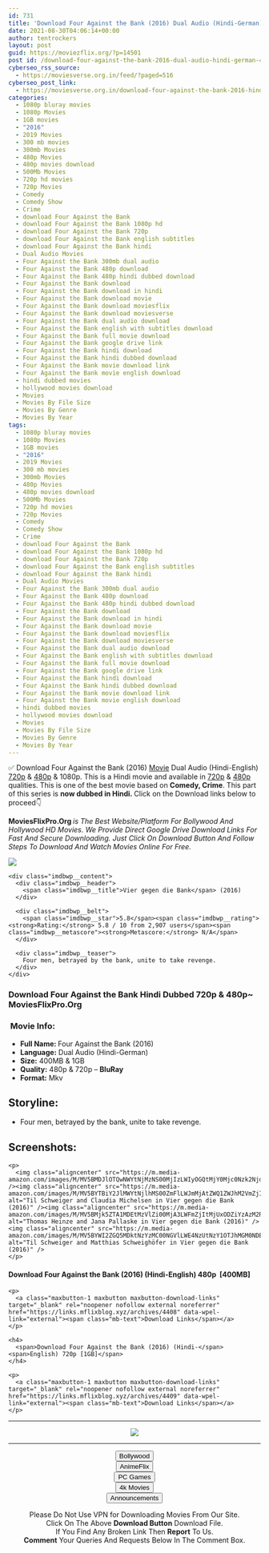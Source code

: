 ```yaml
---
id: 731
title: 'Download Four Against the Bank (2016) Dual Audio (Hindi-German) 480p [400MB] || 720p [1GB]'
date: 2021-08-30T04:06:14+00:00
author: tentrockers
layout: post
guid: https://moviezflix.org/?p=14501
post id: /download-four-against-the-bank-2016-dual-audio-hindi-german-480p-400mb-720p-1gb/
cyberseo_rss_source:
  - https://moviesverse.org.in/feed/?paged=516
cyberseo_post_link:
  - https://moviesverse.org.in/download-four-against-the-bank-2016-hindi-480p-720p/
categories:
  - 1080p bluray movies
  - 1080p Movies
  - 1GB movies
  - "2016"
  - 2019 Movies
  - 300 mb movies
  - 300mb Movies
  - 480p Movies
  - 480p movies download
  - 500Mb Movies
  - 720p hd movies
  - 720p Movies
  - Comedy
  - Comedy Show
  - Crime
  - download Four Against the Bank
  - download Four Against the Bank 1080p hd
  - download Four Against the Bank 720p
  - download Four Against the Bank english subtitles
  - download Four Against the Bank hindi
  - Dual Audio Movies
  - Four Against the Bank 300mb dual audio
  - Four Against the Bank 480p download
  - Four Against the Bank 480p hindi dubbed download
  - Four Against the Bank download
  - Four Against the Bank download in hindi
  - Four Against the Bank download movie
  - Four Against the Bank download moviesflix
  - Four Against the Bank download moviesverse
  - Four Against the Bank dual audio download
  - Four Against the Bank english with subtitles download
  - Four Against the Bank full movie download
  - Four Against the Bank google drive link
  - Four Against the Bank hindi download
  - Four Against the Bank hindi dubbed download
  - Four Against the Bank movie download link
  - Four Against the Bank movie english download
  - hindi dubbed movies
  - hollywood movies download
  - Movies
  - Movies By File Size
  - Movies By Genre
  - Movies By Year
tags:
  - 1080p bluray movies
  - 1080p Movies
  - 1GB movies
  - "2016"
  - 2019 Movies
  - 300 mb movies
  - 300mb Movies
  - 480p Movies
  - 480p movies download
  - 500Mb Movies
  - 720p hd movies
  - 720p Movies
  - Comedy
  - Comedy Show
  - Crime
  - download Four Against the Bank
  - download Four Against the Bank 1080p hd
  - download Four Against the Bank 720p
  - download Four Against the Bank english subtitles
  - download Four Against the Bank hindi
  - Dual Audio Movies
  - Four Against the Bank 300mb dual audio
  - Four Against the Bank 480p download
  - Four Against the Bank 480p hindi dubbed download
  - Four Against the Bank download
  - Four Against the Bank download in hindi
  - Four Against the Bank download movie
  - Four Against the Bank download moviesflix
  - Four Against the Bank download moviesverse
  - Four Against the Bank dual audio download
  - Four Against the Bank english with subtitles download
  - Four Against the Bank full movie download
  - Four Against the Bank google drive link
  - Four Against the Bank hindi download
  - Four Against the Bank hindi dubbed download
  - Four Against the Bank movie download link
  - Four Against the Bank movie english download
  - hindi dubbed movies
  - hollywood movies download
  - Movies
  - Movies By File Size
  - Movies By Genre
  - Movies By Year
---
```

<div class="thecontent clearfix">
  <p>
    ✅ Download Four Against the Bank (2016) <a href="https://moviesverse.org.in/category/movies/" data-wpel-link="internal">Movie</a> Dual Audio (Hindi-English) <a href="https://moviesverse.org.in/720p-movies/" data-wpel-link="internal">720p</a>&nbsp;&&nbsp;<a href="https://moviesverse.org.in/480p-movies/" data-wpel-link="internal">480p</a> & 1080p. This is a Hindi movie and available in <a href="https://moviesverse.org.in/720p-movies/" data-wpel-link="internal">720p</a>&nbsp;&&nbsp;<a href="https://moviesverse.org.in/480p-movies/" data-wpel-link="internal">480p</a> qualities. This is one of the best movie based on <strong>Comedy, Crime</strong>. This part of this series is <strong>now dubbed in <span>Hindi.&nbsp;</span></strong><span>Click on the Download links below to proceed👇</span>
  </p>
  
  <p>
    <strong><span>MoviesFlixPro.Org&nbsp;</span></strong><em>is The Best Website/Platform For Bollywood And Hollywood HD Movies. We Provide Direct Google Drive Download Links For Fast And Secure Downloading. Just Click On Download Button And Follow Steps To&nbsp;Download And Watch Movies Online For Free.</em>
  </p>
  
  <div class="imdbwp imdbwp--movie dark">
    <div class="imdbwp__thumb">
      <a class="imdbwp__link" target="_blank" title="Vier gegen die Bank" href="https://www.imdb.com/title/tt5173166/" rel="nofollow external noopener noreferrer" data-wpel-link="external"><img class="imdbwp__img" src="https://m.media-amazon.com/images/M/MV5BZDNhY2ZhYjctZDhlNy00MWI5LTk3MWUtNjk3MjFjYTBkZjE1L2ltYWdlL2ltYWdlXkEyXkFqcGdeQXVyMjQ3NzUxOTM@._V1_SX300.jpg" /></a>
    </div>
    
    <div class="imdbwp__content">
      <div class="imdbwp__header">
        <span class="imdbwp__title">Vier gegen die Bank</span> (2016)
      </div>
      
      <div class="imdbwp__belt">
        <span class="imdbwp__star">5.8</span><span class="imdbwp__rating"><strong>Rating:</strong> 5.8 / 10 from 2,907 users</span><span class="imdbwp__metascore"><strong>Metascore:</strong> N/A</span>
      </div>
      
      <div class="imdbwp__teaser">
        Four men, betrayed by the bank, unite to take revenge.
      </div>
    </div>
  </div>
  
  <h3>
    <span>Download Four Against the Bank Hindi Dubbed 720p & 480p~ MoviesFlixPro.Org</span>
  </h3>
  
  <h3>
    <span>&nbsp;Movie Info:&nbsp;</span>
  </h3>
  
  <ul>
    <li>
      <strong>Full Name: </strong>Four Against the Bank (2016)
    </li>
    <li>
      <strong>Language:</strong> Dual Audio (Hindi-German)
    </li>
    <li>
      <strong>Size:</strong> 400MB & 1GB
    </li>
    <li>
      <strong>Quality:</strong> 480p & 720p – <span><strong>BluRay</strong></span>
    </li>
    <li>
      <strong>Format:</strong>&nbsp;Mkv
    </li>
  </ul>
  
  <h2>
    <span>Storyline:</span>
  </h2>
  
  <ul id="plot-summaries-content" class="ipl-zebra-list">
    <li id="summary-po3052361" class="ipl-zebra-list__item">
      Four men, betrayed by the bank, unite to take revenge.
    </li>
  </ul>
  
  <div class="summary_text">
    <h2>
      <span>Screenshots:</span>
    </h2>
    
    <p>
      <img class="aligncenter" src="https://m.media-amazon.com/images/M/MV5BMDJlOTQwNWYtNjMzNS00MjIzLWIyOGQtMjY0Mjc0Nzk2NjdjL2ltYWdlL2ltYWdlXkEyXkFqcGdeQXVyNDkzNTM2ODg@._V1_QL50_SY1000_CR0,0,1497,1000_AL_.jpg" /><img class="aligncenter" src="https://m.media-amazon.com/images/M/MV5BYTBiY2JlMWYtNjlhMS00ZmFlLWJmMjAtZWQ1ZWJhM2VmZjI1L2ltYWdlL2ltYWdlXkEyXkFqcGdeQXVyMjk5ODM2MDc@._V1_QL50_SY1000_CR0,0,1502,1000_AL_.jpg" alt="Til Schweiger and Claudia Michelsen in Vier gegen die Bank (2016)" /><img class="aligncenter" src="https://m.media-amazon.com/images/M/MV5BMjk5ZTA1MDEtMzVlZi00MjA3LWFmZjItMjUxODZiYzAzM2RhL2ltYWdlL2ltYWdlXkEyXkFqcGdeQXVyMjk5ODM2MDc@._V1_QL50_SX1509_CR0,0,1509,999_AL_.jpg" alt="Thomas Heinze and Jana Pallaske in Vier gegen die Bank (2016)" /><img class="aligncenter" src="https://m.media-amazon.com/images/M/MV5BYWI2ZGQ5MDktNzYzMC00NGVlLWE4NzUtNzY1OTJhMGM0NDExL2ltYWdlL2ltYWdlXkEyXkFqcGdeQXVyMjk5ODM2MDc@._V1_QL50_SY1000_CR0,0,1502,1000_AL_.jpg" alt="Til Schweiger and Matthias Schweighöfer in Vier gegen die Bank (2016)" />
    </p>
  </div>
  
  <div class="inline canwrap">
    <h4>
      <span>Download Four Against the Bank (2016) (Hindi-English) </span><span>480p&nbsp; [400MB]</span>
    </h4>
    
    <p>
      <a class="maxbutton-1 maxbutton maxbutton-download-links" target="_blank" rel="noopener nofollow external noreferrer" href="https://links.mflixblog.xyz/archives/4408" data-wpel-link="external"><span class="mb-text">Download Links</span></a>
    </p>
    
    <h4>
      <span>Download Four Against the Bank (2016) (Hindi-</span><span>English) 720p [1GB]</span>
    </h4>
    
    <p>
      <a class="maxbutton-1 maxbutton maxbutton-download-links" target="_blank" rel="noopener nofollow external noreferrer" href="https://links.mflixblog.xyz/archives/4409" data-wpel-link="external"><span class="mb-text">Download Links</span></a>
    </p>
  </div>
</div>

<center>
  </p> 
  
  <hr />
  
  <p>
    <a href="http://gdrivepro.xyz/join.php" data-wpel-link="external" target="_blank" rel="nofollow external noopener noreferrer"><img src="https://i.imgur.com/FhMdWdW.png" /></a>
  </p>
  
  <hr />
  
  <p>
    <a href="https://dogemovies.xyz" target="_blank" data-wpel-link="external" rel="nofollow external noopener noreferrer"><button class="button button5">Bollywood</button></a><br /> <a href="https://animeflix.in" target="_blank" data-wpel-link="external" rel="nofollow external noopener noreferrer"><button class="button button5">AnimeFlix</button></a><br /> <a href="https://gamesflix.net/" target="_blank" data-wpel-link="external" rel="nofollow external noopener noreferrer"><button class="button button5">PC Games</button></a><br /> <a href="https://uhdmovies.in" target="_blank" data-wpel-link="external" rel="nofollow external noopener noreferrer"><button class="button button5">4k Movies</button></a><br /> <a href="https://moviesverse.org.in/announcements/" target="_blank" data-wpel-link="internal" rel="noopener"><button class="button button5">Announcements</button></a>
  </p>
  
  <div class="alert alert-danger">
    Please Do Not Use VPN for Downloading Movies From Our Site.
  </div>
  
  <div class="alert alert-success">
    Click On The Above <strong>Download Button</strong> Download File.
  </div>
  
  <div class="alert alert-warning">
    If You Find Any Broken Link Then <strong>Report</strong> To Us.
  </div>
  
  <div class="alert alert-info">
    <strong>Comment</strong> Your Queries And Requests Below In The Comment Box.
  </div>
  
  <p>
    </center>
  </p>